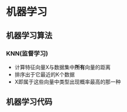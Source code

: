 # 机器学习

## 机器学习算法

### KNN(监督学习)

* 计算特征向量X与数据集中**所有**向量的距离
* 排序出于它最近的K个数据
* X即属于这些向量中类型出现概率最高的那一种

## 机器学习代码